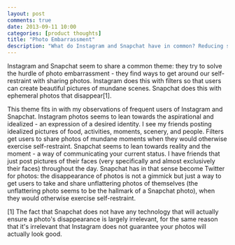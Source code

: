 ```yaml
---
layout: post
comments: true
date: 2013-09-11 10:00
categories: [product thoughts]
title: "Photo Embarrassment"
description: "What do Instagram and Snapchat have in common? Reducing self-restrain."
---
```


Instagram and Snapchat seem to share a common theme: they try to solve the hurdle of photo embarrassment - they find ways to get around our self-restraint with sharing photos. <!-- more --> Instagram does this with filters so that users can create beautiful pictures of mundane scenes. Snapchat does this with ephemeral photos that disappear[1].

This theme fits in with my observations of frequent users of Instagram and Snapchat. Instagram photos seems to lean towards the aspirational and idealized - an expression of a desired identity. I see my friends posting idealized pictures of food, activities, moments, scenery, and people. Filters get users to share photos of mundane moments when they would otherwise exercise self-restraint. Snapchat seems to lean towards reality and the moment - a way of communicating your current status. I have friends that just post pictures of their faces (very specifically and almost exclusively their faces) throughout the day. Snapchat has in that sense become Twitter for photos: the disappearance of photos is not a gimmick but just a way to get users to take and share unflattering photos of themselves (the unflattering photo seems to be the hallmark of a Snapchat photo), when they would otherwise exercise self-restraint.


[1] The fact that Snapchat does not have any technology that will actually ensure a photo's disappearance is largely irrelevant, for the same reason that it's irrelevant that Instagram does not guarantee your photos will actually look good.